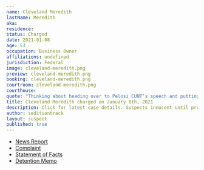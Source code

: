 ```yaml
---
name: Cleveland Meredith
lastName: Meredith
aka:
residence:
status: Charged
date: 2021-01-08
age: 53
occupation: Business Owner
affiliations: undefined
jurisdiction: Federal
image: cleveland-meredith.png
preview: cleveland-meredith.png
booking: cleveland-meredith.png
courtroom: cleveland-meredith.png
courthouse:
quote: "Thinking about heading over to Pelosi CUNT’s speech and putting a bullet in her noggin on Live TV [purple devil emoji]."
title: Cleveland Meredith charged on January 8th, 2021
description: Click for latest case details. Suspects innocent until proven guilty.
author: seditiontrack
layout: suspect
published: true
---
```

- [News Report](https://www.11alive.com/article/news/nation-world/atlanta-area-man-arrested-capitol-riots/85-5a25b7ac-2f66-4580-8a46-d11a15a0e5e0)
- [Complaint](https://www.justice.gov/opa/page/file/1353306/download)
- [Statement of Facts](https://www.justice.gov/opa/page/file/1353311/download)
- [Detention Memo](https://extremism.gwu.edu/sites/g/files/zaxdzs2191/f/Cleveland%20Meredith%20Detention%20Memorandum.pdf)
